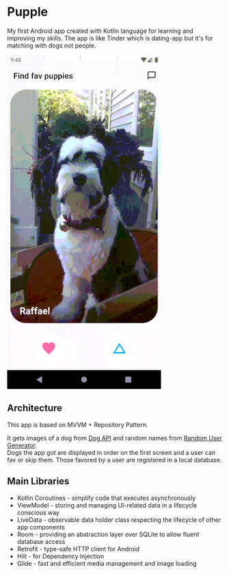 # Pupple
My first Android app created with Kotlin language for learning and improving my skills.
The app is like Tinder which is dating-app but it's for matching with dogs not people.

![DemoGIF](gif/demo.gif)

## Architecture
This app is based on MVVM + Repository Pattern.

It gets images of a dog from [Dog API](https://dog.ceo/dog-api/) and random names from [Random User Generator](https://randomuser.me/).  
Dogs the app got are displayed in order on the first screen and a user can fav or skip them.
Those favored by a user are registered in a local database.

## Main Libraries
- Kotlin Coroutines - simplify code that executes asynchronously
- ViewModel - storing and managing UI-related data in a lifecycle conscious way
- LiveData - observable data holder class respecting the lifecycle of other app components
- Room - providing an abstraction layer over SQLite to allow fluent database access
- Retrofit - type-safe HTTP client for Android
- Hilt - for Dependency Injection
- Glide - fast and efficient media management and image loading
